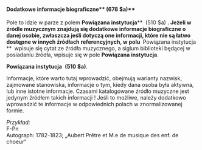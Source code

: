 #### Dodatkowe informacje biograficzne**&nbsp;(678 $a)**
Pole to idzie w parze z polem **Powiązana instytucja**** &nbsp;(510 $a) **. Jeżeli w źródle muzycznym znajdują się dodatkowe informacje biograficzne o danej osobie, zwłaszcza jeśli dotyczą one informacji, które nie są łatwo dostępne w innych źródłach referencyjnych, w polu&nbsp;** Powiązana instytucja ****&nbsp;** wpisuje się cytat ze źródła muzycznego, a siglum biblioteki będącej w posiadaniu źródła, wpisuje się w pole **Powiązana instytucja**.  
  

**Powiązana instytucja** &nbsp;**(510 $a)**.

Informacje, które warto tutaj wprowadzić, obejmują warianty nazwisk, zajmowane stanowiska, informacje o tym, kiedy dana osoba była aktywna, lub inne istotne informacje. Czasami katalogowane źródło muzyczne jest jedynym źródłem takich informacji ! Jeśli to możliwe, należy dodatkowo wprowadzić te informacje w odpowiednich polach w znormalizowanej formie.

_Przykład:_   
F-Pn  
Autograph: 1782-1823;&nbsp;„Aubert Prêtre et M.e de musique des enf. de choeur”